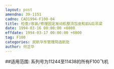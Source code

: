 ```yaml
---
layout: post
amendno: 39-1151
cadno: CAD1994-F100-04
title: 检查/改装/修理固定发动机整流包皮和前&后吊梁
date: 1994-03-16 00:00:00 +0800
effdate: 1994-03-17 00:00:00 +0800
tag: F100
categories: 民航华东管理局适航处
author: 何正华
---
```


##适用范围:
系列号为11244至11438的所有F100飞机

